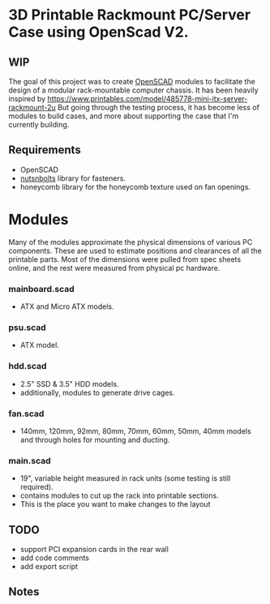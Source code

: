 # 3D Printable Rackmount PC/Server Case using OpenScad V2.
## WIP
The goal of this project was to create [OpenSCAD](https://openscad.org/) modules to facilitate the design of a modular rack-mountable computer chassis. It has been heavily inspired by https://www.printables.com/model/485778-mini-itx-server-rackmount-2u But going through the testing process, it has become less of modules to build cases, and more about supporting the case that I'm currently building.
## Requirements
- OpenSCAD
- [nutsnbolts](https://github.com/JohK/nutsnbolts) library for fasteners.
- honeycomb library for the honeycomb texture used on fan openings.

# Modules
Many of the modules approximate the physical dimensions of various PC components. These are used to estimate positions and clearances of all the printable parts. Most of the dimensions were pulled from spec sheets online, and the rest were measured from physical pc hardware.
### mainboard.scad
- ATX and Micro ATX models.
### psu.scad
- ATX model.
### hdd.scad
- 2.5" SSD & 3.5" HDD models.
- additionally, modules to generate drive cages.
### fan.scad
- 140mm, 120mm, 92mm, 80mm, 70mm, 60mm, 50mm, 40mm models and through holes for mounting and ducting.
### main.scad
- 19", variable height measured in rack units (some testing is still required).
- contains modules to cut up the rack into printable sections.
- This is the place you want to make changes to the layout

## TODO
- support PCI expansion cards in the rear wall
- add code comments
- add export script

## Notes
